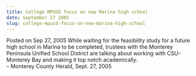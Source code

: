 ```yaml
---
title: College MPUSD focus on new Marina high school
date: September 27 2005
slug: college-mpusd-focus-on-new-marina-high-school
---
```


 



<span class="date">Posted on Sep 27, 2005    </span>
While waiting for the feasibility study for a future high school in
Marina to be completed, trustees with the Monterey Peninsula
Unified School District are talking about working with CSU-Monterey
Bay and making it top notch academically.<br>
&#x2013; Monterey County Herald, Sept. 27, 2005<br/></br>




```
